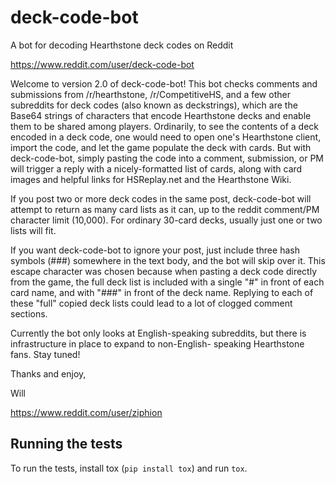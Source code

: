 # deck-code-bot

A bot for decoding Hearthstone deck codes on Reddit

https://www.reddit.com/user/deck-code-bot

Welcome to version 2.0 of deck-code-bot! This bot checks comments and submissions from /r/hearthstone, /r/CompetitiveHS, and
a few other subreddits for deck codes (also known as deckstrings), which are the Base64 strings of characters that encode
Hearthstone decks and enable them to be shared among players. Ordinarily, to see the contents of a deck encoded in a deck code,
one would need to open one's Hearthstone client, import the code, and let the game populate the deck with cards. But with
deck-code-bot, simply pasting the code into a comment, submission, or PM will trigger a reply with a nicely-formatted list of
cards, along with card images and helpful links for HSReplay.net and the Hearthstone Wiki.

If you post two or more deck codes in the same post, deck-code-bot will attempt to return as many card lists as it can, up to
the reddit comment/PM character limit (10,000). For ordinary 30-card decks, usually just one or two lists will fit.

If you want deck-code-bot to ignore your post, just include three hash symbols (###) somewhere in the text body, and the bot
will skip over it. This escape character was chosen because when pasting a deck code directly from the game, the full deck list
is included with a single "#" in front of each card name, and with "###" in front of the deck name. Replying to each of these
"full" copied deck lists could lead to a lot of clogged comment sections.

Currently the bot only looks at English-speaking subreddits, but there is infrastructure in place to expand to non-English-
speaking Hearthstone fans. Stay tuned!

Thanks and enjoy,

Will

https://www.reddit.com/user/ziphion


## Running the tests

To run the tests, install tox (`pip install tox`) and run `tox`.

